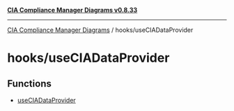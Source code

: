 [**CIA Compliance Manager Diagrams v0.8.33**](../../README.md)

***

[CIA Compliance Manager Diagrams](../../modules.md) / hooks/useCIADataProvider

# hooks/useCIADataProvider

## Functions

- [useCIADataProvider](functions/useCIADataProvider.md)
